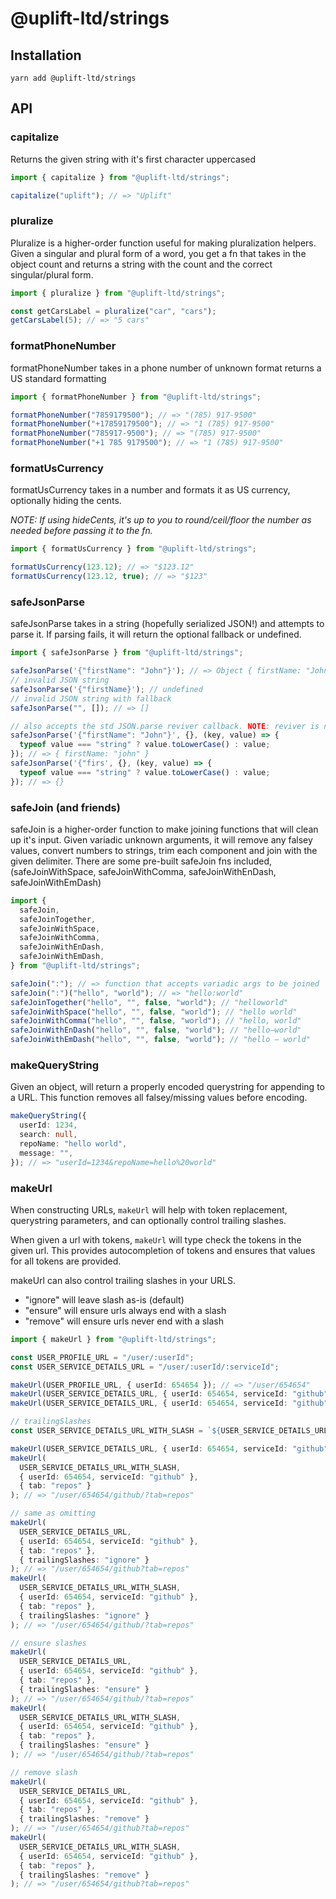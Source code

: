 # @uplift-ltd/strings

## Installation

    yarn add @uplift-ltd/strings

## API

### capitalize

Returns the given string with it's first character uppercased

```ts
import { capitalize } from "@uplift-ltd/strings";

capitalize("uplift"); // => "Uplift"
```

### pluralize

Pluralize is a higher-order function useful for making pluralization helpers. Given a singular and
plural form of a word, you get a fn that takes in the object count and returns a string with the
count and the correct singular/plural form.

```ts
import { pluralize } from "@uplift-ltd/strings";

const getCarsLabel = pluralize("car", "cars");
getCarsLabel(5); // => "5 cars"
```

### formatPhoneNumber

formatPhoneNumber takes in a phone number of unknown format returns a US standard formatting

```ts
import { formatPhoneNumber } from "@uplift-ltd/strings";

formatPhoneNumber("7859179500"); // => "(785) 917-9500"
formatPhoneNumber("+17859179500"); // => "1 (785) 917-9500"
formatPhoneNumber("785917-9500"); // => "(785) 917-9500"
formatPhoneNumber("+1 785 9179500"); // => "1 (785) 917-9500"
```

### formatUsCurrency

formatUsCurrency takes in a number and formats it as US currency, optionally hiding the cents.

_NOTE: If using hideCents, it's up to you to round/ceil/floor the number as needed before passing it
to the fn._

```ts
import { formatUsCurrency } from "@uplift-ltd/strings";

formatUsCurrency(123.12); // => "$123.12"
formatUsCurrency(123.12, true); // => "$123"
```

### safeJsonParse

safeJsonParse takes in a string (hopefully serialized JSON!) and attempts to parse it. If parsing
fails, it will return the optional fallback or undefined.

```ts
import { safeJsonParse } from "@uplift-ltd/strings";

safeJsonParse('{"firstName": "John"}'); // => Object { firstName: "John" }
// invalid JSON string
safeJsonParse('{"firstName}'); // undefined
// invalid JSON string with fallback
safeJsonParse("", []); // => []

// also accepts the std JSON.parse reviver callback. NOTE: reviver is not applied to the fallback
safeJsonParse('{"firstName": "John"}', {}, (key, value) => {
  typeof value === "string" ? value.toLowerCase() : value;
}); // => { firstName: "john" }
safeJsonParse('{"firs', {}, (key, value) => {
  typeof value === "string" ? value.toLowerCase() : value;
}); // => {}
```

### safeJoin (and friends)

safeJoin is a higher-order function to make joining functions that will clean up it's input. Given
variadic unknown arguments, it will remove any falsey values, convert numbers to strings, trim each
component and join with the given delimiter. There are some pre-built safeJoin fns included,
(safeJoinWithSpace, safeJoinWithComma, safeJoinWithEnDash, safeJoinWithEmDash)

```ts
import {
  safeJoin,
  safeJoinTogether,
  safeJoinWithSpace,
  safeJoinWithComma,
  safeJoinWithEnDash,
  safeJoinWithEmDash,
} from "@uplift-ltd/strings";

safeJoin(":"); // => function that accepts variadic args to be joined
safeJoin(":")("hello", "world"); // => "hello:world"
safeJoinTogether("hello", "", false, "world"); // "helloworld"
safeJoinWithSpace("hello", "", false, "world"); // "hello world"
safeJoinWithComma("hello", "", false, "world"); // "hello, world"
safeJoinWithEnDash("hello", "", false, "world"); // "hello–world"
safeJoinWithEmDash("hello", "", false, "world"); // "hello – world"
```

### makeQueryString

Given an object, will return a properly encoded querystring for appending to a URL. This function
removes all falsey/missing values before encoding.

```ts
makeQueryString({
  userId: 1234,
  search: null,
  repoName: "hello world",
  message: "",
}); // => "userId=1234&repoName=hello%20world"
```

### makeUrl

When constructing URLs, `makeUrl` will help with token replacement, querystring parameters, and can
optionally control trailing slashes.

When given a url with tokens, `makeUrl` will type check the tokens in the given url. This provides
autocompletion of tokens and ensures that values for all tokens are provided.

makeUrl can also control trailing slashes in your URLS.

- "ignore" will leave slash as-is (default)
- "ensure" will ensure urls always end with a slash
- "remove" will ensure urls never end with a slash

```ts
import { makeUrl } from "@uplift-ltd/strings";

const USER_PROFILE_URL = "/user/:userId";
const USER_SERVICE_DETAILS_URL = "/user/:userId/:serviceId";

makeUrl(USER_PROFILE_URL, { userId: 654654 }); // => "/user/654654"
makeUrl(USER_SERVICE_DETAILS_URL, { userId: 654654, serviceId: "github" }); // => "/user/654654/github"
makeUrl(USER_SERVICE_DETAILS_URL, { userId: 654654, serviceId: "github" }, { tab: "repos" }); // => "/user/654654/github?tab=repos"

// trailingSlashes
const USER_SERVICE_DETAILS_URL_WITH_SLASH = `${USER_SERVICE_DETAILS_URL}/`;

makeUrl(USER_SERVICE_DETAILS_URL, { userId: 654654, serviceId: "github" }, { tab: "repos" }); // => "/user/654654/github?tab=repos"
makeUrl(
  USER_SERVICE_DETAILS_URL_WITH_SLASH,
  { userId: 654654, serviceId: "github" },
  { tab: "repos" }
); // => "/user/654654/github/?tab=repos"

// same as omitting
makeUrl(
  USER_SERVICE_DETAILS_URL,
  { userId: 654654, serviceId: "github" },
  { tab: "repos" },
  { trailingSlashes: "ignore" }
); // => "/user/654654/github?tab=repos"
makeUrl(
  USER_SERVICE_DETAILS_URL_WITH_SLASH,
  { userId: 654654, serviceId: "github" },
  { tab: "repos" },
  { trailingSlashes: "ignore" }
); // => "/user/654654/github/?tab=repos"

// ensure slashes
makeUrl(
  USER_SERVICE_DETAILS_URL,
  { userId: 654654, serviceId: "github" },
  { tab: "repos" },
  { trailingSlashes: "ensure" }
); // => "/user/654654/github/?tab=repos"
makeUrl(
  USER_SERVICE_DETAILS_URL_WITH_SLASH,
  { userId: 654654, serviceId: "github" },
  { tab: "repos" },
  { trailingSlashes: "ensure" }
); // => "/user/654654/github/?tab=repos"

// remove slash
makeUrl(
  USER_SERVICE_DETAILS_URL,
  { userId: 654654, serviceId: "github" },
  { tab: "repos" },
  { trailingSlashes: "remove" }
); // => "/user/654654/github?tab=repos"
makeUrl(
  USER_SERVICE_DETAILS_URL_WITH_SLASH,
  { userId: 654654, serviceId: "github" },
  { tab: "repos" },
  { trailingSlashes: "remove" }
); // => "/user/654654/github?tab=repos"
```
